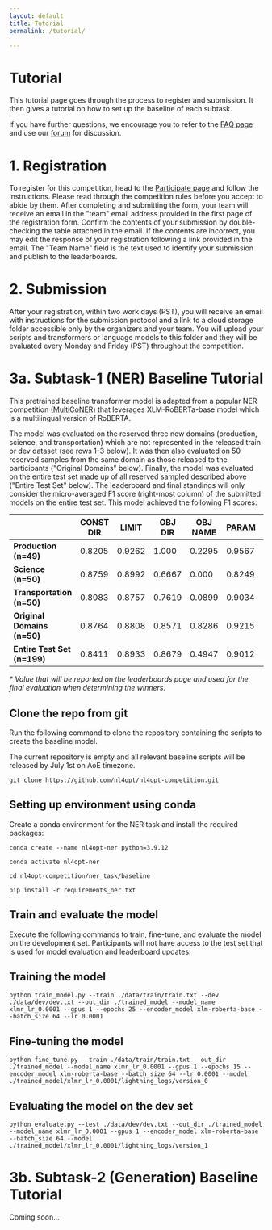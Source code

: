 ```yaml
---
layout: default
title: Tutorial
permalink: /tutorial/

---
```


# Tutorial

This tutorial page goes through the process to register and submission. It then gives a tutorial on how to set up the baseline of each subtask.

If you have further questions, we encourage you to refer to the [FAQ page](https://nl4opt.github.io/faq/) and use our [forum](https://github.com/nl4opt/nl4opt/discussions) for discussion.

# 1. Registration

To register for this competition, head to the [Participate page](https://nl4opt.github.io/participate/) and follow the instructions. Please read through the competition rules before you accept to abide by them. After completing and submitting the form, your team will receive an email in the "team" email address provided in the first page of the registration form. Confirm the contents of your submission by double-checking the table attached in the email. If the contents are incorrect, you may edit the response of your registration following a link provided in the email. The "Team Name" field is the text used to identify your submission and publish to the leaderboards.

# 2. Submission

After your registration, within two work days (PST), you will receive an email with instructions for the submission protocol and a link to a cloud storage folder accessible only by the organizers and your team. You will upload your scripts and transformers or language models to this folder and they will be evaluated every Monday and Friday (PST) throughout the competition.

# 3a. Subtask-1 (NER) Baseline Tutorial

This pretrained baseline transformer model is adapted from a popular NER competition [(MultiCoNER)](https://multiconer.github.io/) that leverages XLM-RoBERTa-base model which is a multilingual version of RoBERTA.

The model was evaluated on the reserved three new domains (production, science, and transportation) which are not represented in the released train or dev dataset (see rows 1-3 below). It was then also evaluated on 50 reserved samples from the same domain as those released to the participants ("Original Domains" below). Finally, the model was evaluated on the entire test set made up of all reserved sampled described above ("Entire Test Set" below). The leaderboard and final standings will only consider the micro-averaged F1 score (right-most column) of the submitted models on the entire test set. This model achieved the following F1 scores:

|                                | CONST<br/>DIR | LIMIT  | OBJ<br/>DIR | OBJ<br/>NAME | PARAM  | VAR    | MICRO<br/>AVG |
| ------------------------------ | ------------- | ------ | ----------- | ------------ | ------ | ------ | ------------- |
| **Production<br>(n=49)**       | 0.8205        | 0.9262 | 1.000       | 0.2295       | 0.9567 | 0.7122 | 0.8068        |
| **Science<br>(n=50)**          | 0.8759        | 0.8992 | 0.6667      | 0.000        | 0.8249 | 0.7881 | 0.7890        |
| **Transportation<br>(n=50)**   | 0.8083        | 0.8757 | 0.7619      | 0.0899       | 0.9034 | 0.7881 | 0.7849        |
| **Original Domains<br>(n=50)** | 0.8764        | 0.8808 | 0.8571      | 0.8286       | 0.9215 | 0.8270 | 0.8659        |
| **Entire Test Set<br>(n=199)** | 0.8411        | 0.8933 | 0.8679      | 0.4947       | 0.9012 | 0.7792 | 0.8126*       |

*\* Value that will be reported on the leaderboards page and used for the final evaluation when determining the winners.*

## Clone the repo from git

Run the following command to clone the repository containing the scripts to create the baseline model.

The current repository is empty and all relevant baseline scripts will be released by July 1st on AoE timezone.

`git clone https://github.com/nl4opt/nl4opt-competition.git`

## Setting up environment using conda

Create a conda environment for the NER task and install the required packages:

`conda create --name nl4opt-ner python=3.9.12`

`conda activate nl4opt-ner`

`cd nl4opt-competition/ner_task/baseline`

`pip install -r requirements_ner.txt`

## Train and evaluate the model

Execute the following commands to train, fine-tune, and evaluate the model on the development set. Participants will not have access to the test set that is used for model evaluation and leaderboard updates.

## Training the model

`python train_model.py --train ./data/train/train.txt --dev ./data/dev/dev.txt --out_dir ./trained_model --model_name xlmr_lr_0.0001 --gpus 1 --epochs 25 --encoder_model xlm-roberta-base --batch_size 64 --lr 0.0001`

## Fine-tuning the model

`python fine_tune.py --train ./data/train/train.txt --out_dir ./trained_model --model_name xlmr_lr_0.0001 --gpus 1 --epochs 15 --encoder_model xlm-roberta-base --batch_size 64 --lr 0.0001 --model ./trained_model/xlmr_lr_0.0001/lightning_logs/version_0`

## Evaluating the model on the dev set

`python evaluate.py --test ./data/dev/dev.txt --out_dir ./trained_model --model_name xlmr_lr_0.0001 --gpus 1 --encoder_model xlm-roberta-base --batch_size 64 --model ./trained_model/xlmr_lr_0.0001/lightning_logs/version_1`

# 3b. Subtask-2 (Generation) Baseline Tutorial

Coming soon...